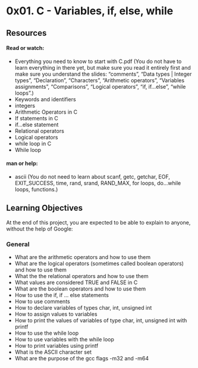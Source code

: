 # 0x01. C - Variables, if, else, while
## Resources
#### Read or watch:

* Everything you need to know to start with C.pdf (You do not have to learn everything in there yet, but make sure you read it entirely first and make sure you understand the slides: “comments”, “Data types | Integer types”, “Declaration”, “Characters”, “Arithmetic operators”, “Variables assignments”, “Comparisons”, “Logical operators”, “if, if…else”, “while loops”.)
* Keywords and identifiers
* integers
* Arithmetic Operators in C
* If statements in C
* if…else statement
* Relational operators
* Logical operators
* while loop in C
* While loop
#### man or help:

* ascii (You do not need to learn about scanf, getc, getchar, EOF, EXIT_SUCCESS, time, rand, srand, RAND_MAX, for loops, do...while loops, functions.)
## Learning Objectives
At the end of this project, you are expected to be able to explain to anyone, without the help of Google:

### General
* What are the arithmetic operators and how to use them
* What are the logical operators (sometimes called boolean operators) and how to use them
* What the the relational operators and how to use them
* What values are considered TRUE and FALSE in C
* What are the boolean operators and how to use them
* How to use the if, if ... else statements
* How to use comments
* How to declare variables of types char, int, unsigned int
* How to assign values to variables
* How to print the values of variables of type char, int, unsigned int with printf
* How to use the while loop
* How to use variables with the while loop
* How to print variables using printf
* What is the ASCII character set
* What are the purpose of the gcc flags -m32 and -m64
